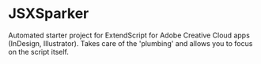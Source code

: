 # JSXSparker
Automated starter project for ExtendScript for Adobe Creative Cloud apps (InDesign, Illustrator). Takes care of the 'plumbing' and allows you to focus on the script itself.
